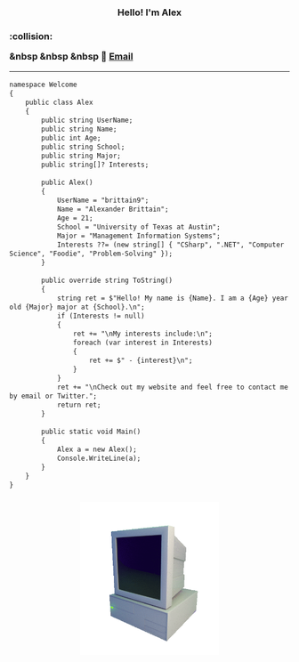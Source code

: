 
<h3 align="center">
<div>
Hello! I'm Alex
</div>
    
<h3 align="left">
:collision:
    
<!-- <a href="https://twitter.com/acb935">Twitter</a> -->

&nbsp
&nbsp
&nbsp
:email:
<a href = "mailto: alexbrittain9@gmail.com">Email</a>
</h3>

---

    namespace Welcome
    {
        public class Alex
        {
            public string UserName;
            public string Name;
            public int Age;
            public string School;
            public string Major;
            public string[]? Interests;

            public Alex()
            {
                UserName = "brittain9";
                Name = "Alexander Brittain";
                Age = 21;
                School = "University of Texas at Austin";
                Major = "Management Information Systems";
                Interests ??= (new string[] { "CSharp", ".NET", "Computer Science", "Foodie", "Problem-Solving" });
            }

            public override string ToString()
            {
                string ret = $"Hello! My name is {Name}. I am a {Age} year old {Major} major at {School}.\n";
                if (Interests != null)
                {
                    ret += "\nMy interests include:\n";
                    foreach (var interest in Interests)
                    {
                        ret += $" - {interest}\n";
                    }
                }
                ret += "\nCheck out my website and feel free to contact me by email or Twitter.";
                return ret;
            }

            public static void Main()
            {
                Alex a = new Alex();
                Console.WriteLine(a);
            }
        }
    }
    
<h3 align="center"><img src = https://github.com/brittain9/brittain9/blob/main/computer.gif width=250px></h3>
